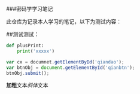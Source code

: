 ###密码学学习笔记

此仓库为记录本人学习的笔记，以下为测试内容：

##测试测试：
```python
def plusPrint:
	print('xxxxx')
```

```javascript
var cx = documnet.getElementById('qiandao');
var btnObj = document.getElementById('qianbtn');
btnObj.submit();
```

**加粗**文本*斜体*文本
